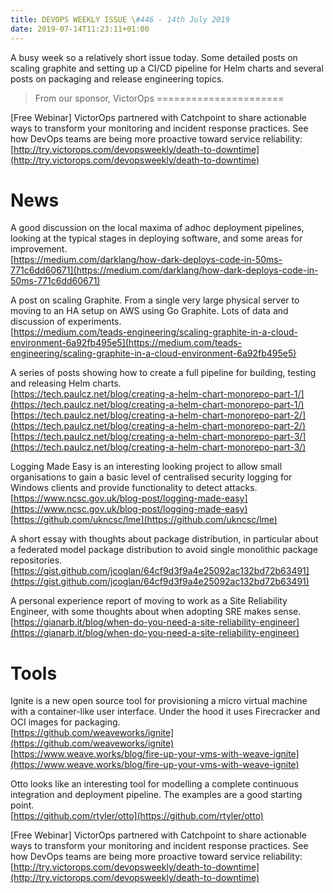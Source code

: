```yaml
---
title: DEVOPS WEEKLY ISSUE \#446 - 14th July 2019 
date: 2019-07-14T11:23:11+01:00
---
```


A busy week so a relatively short issue today. Some detailed posts on scaling graphite and setting up a CI/CD pipeline for Helm charts and several posts on packaging and release engineering topics.


>From our sponsor, VictorOps
======================

[Free Webinar] VictorOps partnered with Catchpoint to share actionable ways to transform your monitoring and incident response practices. See how DevOps teams are being more proactive toward service reliability:
<br>[http://try.victorops.com/devopsweekly/death-to-downtime](http://try.victorops.com/devopsweekly/death-to-downtime)


News
====

A good discussion on the local maxima of adhoc deployment pipelines, looking at the typical stages in deploying software, and some areas for improvement.
<br>[https://medium.com/darklang/how-dark-deploys-code-in-50ms-771c6dd60671](https://medium.com/darklang/how-dark-deploys-code-in-50ms-771c6dd60671)


A post on scaling Graphite. From a single very large physical server to moving to an HA setup on AWS using Go Graphite. Lots of data and discussion of experiments.
<br>[https://medium.com/teads-engineering/scaling-graphite-in-a-cloud-environment-6a92fb495e5](https://medium.com/teads-engineering/scaling-graphite-in-a-cloud-environment-6a92fb495e5)


A series of posts showing how to create a full pipeline for building, testing and releasing Helm charts.
<br>[https://tech.paulcz.net/blog/creating-a-helm-chart-monorepo-part-1/](https://tech.paulcz.net/blog/creating-a-helm-chart-monorepo-part-1/)
<br>[https://tech.paulcz.net/blog/creating-a-helm-chart-monorepo-part-2/](https://tech.paulcz.net/blog/creating-a-helm-chart-monorepo-part-2/)
<br>[https://tech.paulcz.net/blog/creating-a-helm-chart-monorepo-part-3/](https://tech.paulcz.net/blog/creating-a-helm-chart-monorepo-part-3/)


Logging Made Easy is an interesting looking project to allow small organisations to gain a basic level of centralised security logging for Windows clients and provide functionality to detect attacks.
<br>[https://www.ncsc.gov.uk/blog-post/logging-made-easy](https://www.ncsc.gov.uk/blog-post/logging-made-easy)
<br>[https://github.com/ukncsc/lme](https://github.com/ukncsc/lme)


A short essay with thoughts about package distribution, in particular about a federated model package distribution to avoid single monolithic package repositories.
<br>[https://gist.github.com/jcoglan/64cf9d3f9a4e25092ac132bd72b63491](https://gist.github.com/jcoglan/64cf9d3f9a4e25092ac132bd72b63491)


A personal experience report of moving to work as a Site Reliability Engineer, with some thoughts about when adopting SRE makes sense.
<br>[https://gianarb.it/blog/when-do-you-need-a-site-reliability-engineer](https://gianarb.it/blog/when-do-you-need-a-site-reliability-engineer)


Tools
=====

Ignite is a new open source tool for provisioning a micro virtual machine with a container-like user interface. Under the hood it uses Firecracker and OCI images for packaging.
<br>[https://github.com/weaveworks/ignite](https://github.com/weaveworks/ignite)
<br>[https://www.weave.works/blog/fire-up-your-vms-with-weave-ignite](https://www.weave.works/blog/fire-up-your-vms-with-weave-ignite)


Otto looks like an interesting tool for modelling a complete continuous integration and deployment pipeline. The examples are a good starting point.
<br>[https://github.com/rtyler/otto](https://github.com/rtyler/otto)



[Free Webinar] VictorOps partnered with Catchpoint to share actionable ways to transform your monitoring and incident response practices. See how DevOps teams are being more proactive toward service reliability:
<br>[http://try.victorops.com/devopsweekly/death-to-downtime](http://try.victorops.com/devopsweekly/death-to-downtime)




